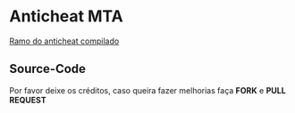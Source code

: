 # Anticheat MTA

[Ramo do anticheat compilado](https://github.com/ruip005/mta_anticheat/tree/main)

## Source-Code

Por favor deixe os créditos, caso queira fazer melhorias faça **FORK** e **PULL REQUEST**
